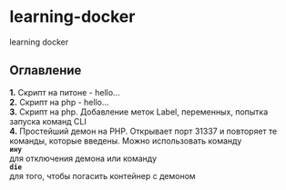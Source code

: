 # learning-docker
learning docker
## Оглавление
<b>1.</b> Скрипт на питоне - hello...<br>
<b>2.</b> Скрипт на php - hello...<br>
<b>3.</b> Скрипт на php. Добавление меток Label, переменных, попытка запуска команд CLI<br>
<b>4.</b> Простейший демон на PHP. Открывает порт 31337 и повторяет те команды, которые введены. Можно использовать команду <br>
<b>`ину`</b><br>
для отключения демона или команду<br>
<b>`die`</b><br>
для того, чтобы погасить контейнер с демоном<br>
